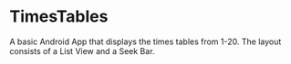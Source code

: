 # TimesTables
A basic Android App that displays the times tables from 1-20. The layout consists of a List View and a Seek Bar.
